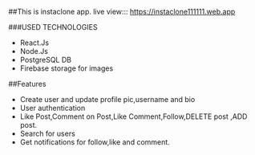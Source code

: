 ##This is instaclone app.
live view:::
https://instaclone111111.web.app


###USED TECHNOLOGIES
* React.Js
* Node.Js
* PostgreSQL DB
* Firebase storage for images

##Features
* Create user and update profile pic,username and bio
* User authentication
* Like Post,Comment on Post,Like Comment,Follow,DELETE post ,ADD post.
* Search for users
* Get notifications for follow,like and comment.
 
